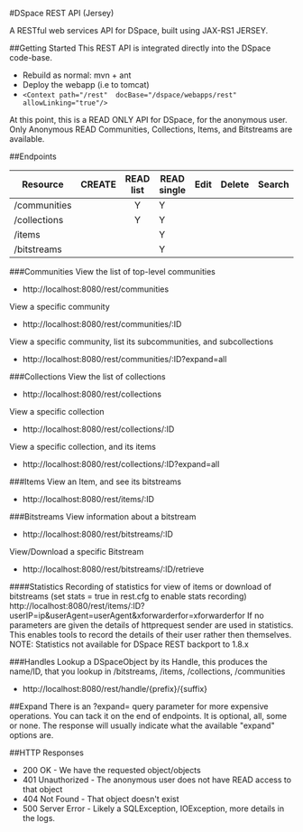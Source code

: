 #DSpace REST API (Jersey)

A RESTful web services API for DSpace, built using JAX-RS1 JERSEY.

##Getting Started
This REST API is integrated directly into the DSpace code-base.

 * Rebuild as normal: mvn + ant
 * Deploy the webapp (i.e to tomcat)
  * ```<Context path="/rest"  docBase="/dspace/webapps/rest"  allowLinking="true"/>```


At this point, this is a READ ONLY API for DSpace, for the anonymous user. Only Anonymous READ Communities, Collections, Items, and Bitstreams are available.

##Endpoints

| Resource      |CREATE|READ list|READ single|Edit|Delete|Search|
| ------------- |------|:-------:|-----------|----|------|------|
| /communities  |      |   Y     |     Y     |    |      |      |
| /collections  |      |   Y     |     Y     |    |      |      |
| /items        |      |         |     Y     |    |      |      |
| /bitstreams   |      |         |     Y     |    |      |      ||


###Communities
View the list of top-level communities
- http://localhost:8080/rest/communities

View a specific community
- http://localhost:8080/rest/communities/:ID

View a specific community, list its subcommunities, and subcollections
- http://localhost:8080/rest/communities/:ID?expand=all

###Collections
View the list of collections
- http://localhost:8080/rest/collections

View a specific collection
- http://localhost:8080/rest/collections/:ID

View a specific collection, and its items
- http://localhost:8080/rest/collections/:ID?expand=all

###Items
View an Item, and see its bitstreams
- http://localhost:8080/rest/items/:ID

###Bitstreams
View information about a bitstream
- http://localhost:8080/rest/bitstreams/:ID

View/Download a specific Bitstream
- http://localhost:8080/rest/bitstreams/:ID/retrieve

####Statistics
Recording of statistics for view of items or download of bitstreams (set stats = true in rest.cfg to enable stats recording)
http://localhost:8080/rest/items/:ID?userIP=ip&userAgent=userAgent&xforwarderfor=xforwarderfor
If no parameters are given the details of httprequest sender are used in statistics. 
This enables tools to record the details of their user rather then themselves.
NOTE: Statistics not available for DSpace REST backport to 1.8.x

###Handles
Lookup a DSpaceObject by its Handle, this produces the name/ID, that you lookup in /bitstreams, /items, /collections, /communities
- http://localhost:8080/rest/handle/{prefix}/{suffix}

##Expand
There is an ?expand= query parameter for more expensive operations. You can tack it on the end of endpoints.
It is optional, all, some or none. The response will usually indicate what the available "expand" options are.

##HTTP Responses
* 200 OK            - We have the requested object/objects
* 401 Unauthorized  - The anonymous user does not have READ access to that object
* 404 Not Found     - That object doesn't exist
* 500 Server Error  - Likely a SQLException, IOException, more details in the logs.